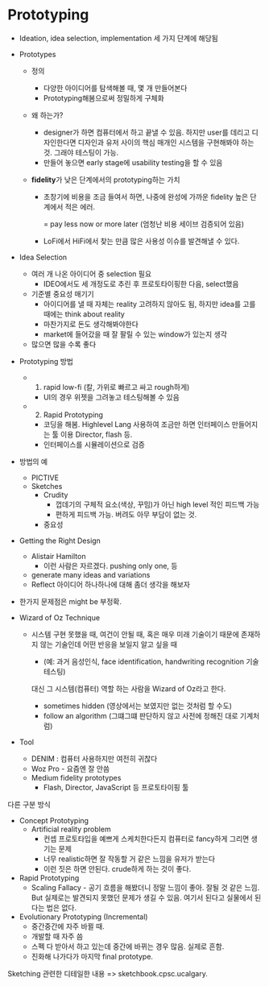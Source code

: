 # Prototyping



- Ideation, idea selection, implementation 세 가지 단계에 해당됨

- Prototypes

  - 정의

    - 다양한 아이디어를 탐색해볼 때, 몇 개 만들어본다
    - Prototyping해봄으로써 정밀하게 구체화

  - 왜 하는가?

    - designer가 하면 컴퓨터에서 하고 끝낼 수 있음. 하지만 user를 데리고 디자인한다면 디자인과 유저 사이의 핵심 매개인 시스템을 구현해봐야 하는 것. 그래야 테스팅이 가능.
    - 만들어 놓으면 early stage에 usability testing을 할 수 있음

  - **fidelity**가 낮은 단계에서의 prototyping하는 가치

    - 초창기에 비용을 조금 들여서 하면, 나중에 완성에 가까운 fidelity 높은 단계에서 적은 에러.

      = pay less now or more later (엄청난 비용 세이브 검증되어 있음)

    - LoFi에서 HiFi에서 찾는 만큼 많은 사용성 이슈를 발견해낼 수 있다.

- Idea Selection

  - 여러 개 나온 아이디어 중 selection 필요
    - IDEO에서도 세 개정도로 추린 후 프로토타이핑한 다음, select했음
  - 기준별 중요성 매기기
    - 아이디어를 낼 때 자체는 reality 고려하지 않아도 됨, 하지만 idea를 고를 때에는 think about reality
    - 마찬가지로 돈도 생각해봐야한다
    - market에 들어갔을 때 잘 팔릴 수 있는 window가 있는지 생각
  - 많으면 많을 수록 좋다

- Prototyping 방법

  - 1) rapid low-fi (칼, 가위로 빠르고 싸고 rough하게)
    - UI의 경우 위젯을 그려놓고 테스팅해볼 수 있음
  - 2) Rapid Prototyping
    - 코딩을 해봄. Highlevel Lang 사용하여 조금만 하면 인터페이스 만들어지는 툴 이용 Director, flash 등.
    - 인터페이스를 시뮬레이션으로 검증

- 방법의 예 

  - PICTIVE
  - Sketches
    - Crudity 
      - 껍데기의 구체적 요소(색상, 꾸밈)가 아닌 high level 적인 피드백 가능
      - 편하게 피드백 가능. 버려도 아무 부담이 없는 것.
    - 중요성

- Getting the Right Design

  - Alistair Hamilton
    - 이런 사람은 자르겠다. pushing only one, 등
  - generate many ideas and variations
  - Reflect 아이디어 하나하나에 대해 좀더 생각을 해보자

- 한가지 문제점은 might be 부정확.

- Wizard of Oz Technique

  - 시스템 구현 못했을 때, 여건이 안될 때, 혹은 매우 미래 기술이기 때문에 존재하지 않는 기술인데 어떤 반응을 보일지 알고 싶을 때 

    - (예: 과거 음성인식, face identification, handwriting recognition 기술 테스팅)

    대신 그 시스템(컴퓨터) 역할 하는 사람을 Wizard of Oz라고 한다.

    - sometimes hidden (영상에서는 보였지만 없는 것처럼 할 수도)
    - follow an algorithm (그떄그떄 판단하지 않고 사전에 정해진 대로 기계처럼)

- Tool

  - DENIM : 컴퓨터 사용하지만 여전히 귀찮다
  - Woz Pro - 요즘엔 잘 안씀
  - Medium fidelity prototypes 
    - Flash, Director, JavaScript 등 프로토타이핑 툴

다른 구분 방식

- Concept Prototyping
  - Artificial reality problem
    - 컨셉 프로토타입을 예쁘게 스케치한다든지 컴퓨터로 fancy하게 그리면 생기는 문제
    - 너무 realistic하면 잘 작동할 거 같은 느낌을 유저가 받는다
    - 이런 짓은 하면 안된다. crude하게 하는 것이 좋다.
- Rapid Prototyping
  - Scaling Fallacy - 공기 흐름을 해봤더니 정말 느낌이 좋아. 잘될 것 같은 느낌. But 실제로는 발견되지 못했던 문제가 생길 수 있음. 여기서 된다고 실물에서 된다는 법은 없다.
- Evolutionary Prototyping (Incremental)
  - 중간중간에 자주 바뀔 때.
  - 개발할 때 자주 씀
  - 스펙 다 받아서 하고 있는데 중간에 바뀌는 경우 많음. 실제로 흔함.
  - 진화해 나가다가 마지막 final prototype.





Sketching 관련한 디테일한 내용 => sketchbook.cpsc.ucalgary.